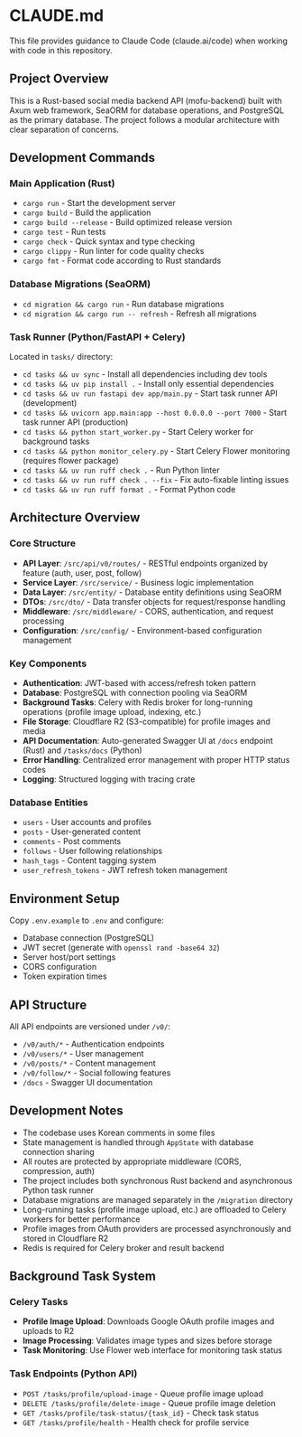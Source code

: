 # CLAUDE.md

This file provides guidance to Claude Code (claude.ai/code) when working with code in this repository.

## Project Overview

This is a Rust-based social media backend API (mofu-backend) built with Axum web framework, SeaORM for database operations, and PostgreSQL as the primary database. The project follows a modular architecture with clear separation of concerns.

## Development Commands

### Main Application (Rust)
- `cargo run` - Start the development server
- `cargo build` - Build the application
- `cargo build --release` - Build optimized release version
- `cargo test` - Run tests
- `cargo check` - Quick syntax and type checking
- `cargo clippy` - Run linter for code quality checks
- `cargo fmt` - Format code according to Rust standards

### Database Migrations (SeaORM)
- `cd migration && cargo run` - Run database migrations
- `cd migration && cargo run -- refresh` - Refresh all migrations

### Task Runner (Python/FastAPI + Celery)
Located in `tasks/` directory:
- `cd tasks && uv sync` - Install all dependencies including dev tools
- `cd tasks && uv pip install .` - Install only essential dependencies
- `cd tasks && uv run fastapi dev app/main.py` - Start task runner API (development)
- `cd tasks && uvicorn app.main:app --host 0.0.0.0 --port 7000` - Start task runner API (production)
- `cd tasks && python start_worker.py` - Start Celery worker for background tasks
- `cd tasks && python monitor_celery.py` - Start Celery Flower monitoring (requires flower package)
- `cd tasks && uv run ruff check .` - Run Python linter
- `cd tasks && uv run ruff check . --fix` - Fix auto-fixable linting issues
- `cd tasks && uv run ruff format .` - Format Python code

## Architecture Overview

### Core Structure
- **API Layer**: `/src/api/v0/routes/` - RESTful endpoints organized by feature (auth, user, post, follow)
- **Service Layer**: `/src/service/` - Business logic implementation
- **Data Layer**: `/src/entity/` - Database entity definitions using SeaORM
- **DTOs**: `/src/dto/` - Data transfer objects for request/response handling
- **Middleware**: `/src/middleware/` - CORS, authentication, and request processing
- **Configuration**: `/src/config/` - Environment-based configuration management

### Key Components
- **Authentication**: JWT-based with access/refresh token pattern
- **Database**: PostgreSQL with connection pooling via SeaORM
- **Background Tasks**: Celery with Redis broker for long-running operations (profile image upload, indexing, etc.)
- **File Storage**: Cloudflare R2 (S3-compatible) for profile images and media
- **API Documentation**: Auto-generated Swagger UI at `/docs` endpoint (Rust) and `/tasks/docs` (Python)
- **Error Handling**: Centralized error management with proper HTTP status codes
- **Logging**: Structured logging with tracing crate

### Database Entities
- `users` - User accounts and profiles
- `posts` - User-generated content
- `comments` - Post comments
- `follows` - User following relationships
- `hash_tags` - Content tagging system
- `user_refresh_tokens` - JWT refresh token management

## Environment Setup

Copy `.env.example` to `.env` and configure:
- Database connection (PostgreSQL)
- JWT secret (generate with `openssl rand -base64 32`)
- Server host/port settings
- CORS configuration
- Token expiration times

## API Structure

All API endpoints are versioned under `/v0/`:
- `/v0/auth/*` - Authentication endpoints
- `/v0/users/*` - User management
- `/v0/posts/*` - Content management  
- `/v0/follow/*` - Social following features
- `/docs` - Swagger UI documentation

## Development Notes

- The codebase uses Korean comments in some files
- State management is handled through `AppState` with database connection sharing
- All routes are protected by appropriate middleware (CORS, compression, auth)
- The project includes both synchronous Rust backend and asynchronous Python task runner
- Database migrations are managed separately in the `/migration` directory
- Long-running tasks (profile image upload, etc.) are offloaded to Celery workers for better performance
- Profile images from OAuth providers are processed asynchronously and stored in Cloudflare R2
- Redis is required for Celery broker and result backend

## Background Task System

### Celery Tasks
- **Profile Image Upload**: Downloads Google OAuth profile images and uploads to R2
- **Image Processing**: Validates image types and sizes before storage
- **Task Monitoring**: Use Flower web interface for monitoring task status

### Task Endpoints (Python API)
- `POST /tasks/profile/upload-image` - Queue profile image upload
- `DELETE /tasks/profile/delete-image` - Queue profile image deletion
- `GET /tasks/profile/task-status/{task_id}` - Check task status
- `GET /tasks/profile/health` - Health check for profile service